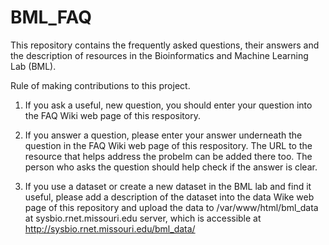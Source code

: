 # BML_FAQ
This repository contains the frequently asked questions, their answers and the description of resources in the Bioinformatics and Machine Learning Lab (BML).


Rule of making contributions to this project.


1. If you ask a useful, new question, you should enter your question into the FAQ Wiki web page of this respository.

2. If you answer a question, please enter your answer underneath the question in the FAQ Wiki web page of this respository. The URL to the resource that helps address the probelm can be added there too. The person who asks the question should help check if the answer is clear. 

3. If you use a dataset or create a new dataset in the BML lab and find it useful, please add a description of the dataset into the data Wike web page of this repository and upload the data to /var/www/html/bml_data at sysbio.rnet.missouri.edu server, which is accessible at http://sysbio.rnet.missouri.edu/bml_data/


